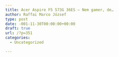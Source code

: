 ```yaml
---
title: Acer Aspire F5 573G 36ES – Nem gamer, de…
author: Raffai Marco József
type: post
date: -001-11-30T00:00:00+00:00
draft: true
url: /?p=351
categories:
  - Uncategorized

---
```

